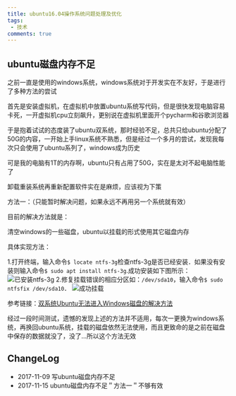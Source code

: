 ```yaml
---
title: ubuntu16.04操作系统问题处理及优化
tags:
 - 技术
comments: true
---
```


## ubuntu磁盘内存不足

之前一直是使用的windows系统，windows系统对于开发实在不友好，于是进行了多种方法的尝试

首先是安装虚拟机，在虚拟机中放置ubuntu系统写代码，但是很快发现电脑容易卡死，一开虚拟机cpu立刻飙升，更别说在虚拟机里面开个pycharm和谷歌浏览器

于是抱着试试的态度装了ubuntu双系统，那时经验不足，总共只给ubuntu分配了50G的内容，一开始上手linux系统不熟悉，但是经过一个多月的尝试，发现我每次只会使用了ubuntu系列了，windows成为历史

可是我的电脑有1T的内存啊，ubuntu只有占用了50G，实在是太对不起电脑性能了

卸载重装系统再重新配置软件实在是麻烦，应该视为下策

方法一：（只能暂时解决问题，如果永远不再用另一个系统就有效）

目前的解决方法就是：

清空windows的一些磁盘，ubuntu以挂载的形式使用其它磁盘内存

具体实现方法：

1.打开终端，输入命令`$ locate ntfs-3g`检查ntfs-3g是否已经安装．如果没有安装则输入命令`$ sudo apt install ntfs-3g`.成功安装如下图所示：
![已安装ntfs-3g](http://ogzvyw5z8.bkt.clouddn.com/%E5%B7%B2%E5%AE%89%E8%A3%85ntfs-3g.png)
2.修复挂载错误的相应分区如：`/dev/sda10`，输入命令`$ sudo ntfsfix /dev/sda10`．
![成功挂载](http://ogzvyw5z8.bkt.clouddn.com/%E6%88%90%E5%8A%9F%E6%8C%82%E8%BD%BD.png)

参考链接：[双系统Ubuntu无法进入Windows磁盘的解决方法](http://www.xitongzhijia.net/xtjc/20160125/66233.html)

经过一段时间测试，遗憾的发现上述的方法并不适用，每次一更换为windows系统，再换回ubuntu系统，挂载的磁盘依然无法使用，而且更致命的是之前在磁盘中保存的数据就没了，没了...所以这个方法无效

## ChangeLog
- 2017-11-09 写ubuntu磁盘内存不足
- 2017-11-15 ubuntu磁盘内存不足＂方法一＂不够有效
